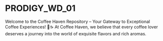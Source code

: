 # PRODIGY_WD_01
Welcome to the Coffee Haven Repository – Your Gateway to Exceptional Coffee Experiences! 🌟☕  At Coffee Haven, we believe that every coffee lover deserves a journey into the world of exquisite flavors and rich aromas. 
